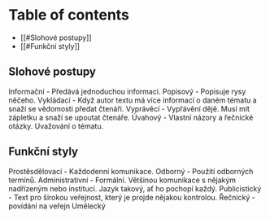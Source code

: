 # Table of contents
- [[#Slohové postupy]]
- [[#Funkční styly]]

## Slohové postupy
Informační - Předává jednoduchou informaci.
Popisový - Popisuje rysy něčeho.
Vykládací - Když autor textu má více informací o daném tématu a snaží se vědomosti předat čtenáři.
Vyprávěcí - Vypřávění dějě. Musí mít zápletku a snaží se upoutat čtenáře.
Úvahový - Vlastní názory a řečnické otázky. Uvažování o tématu.

## Funkční styly
Prostěsdělovací - Každodenní komunikace.
Odborný - Použití odborných termínů.
Administrativní - Formální. Většinou komunikace s nějakým nadřízeným nebo institucí. Jazyk takový, ať ho pochopí každý.
Publicistický - Text pro širokou veřejnost, který je projde nějakou kontrolou.
Řečnický - povídání na veřejn
Umělecký
